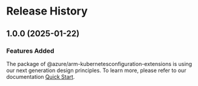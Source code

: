 # Release History
    
## 1.0.0 (2025-01-22)

### Features Added

The package of @azure/arm-kubernetesconfiguration-extensions is using our next generation design principles. To learn more, please refer to our documentation [Quick Start](https://aka.ms/azsdk/js/mgmt/quickstart).
